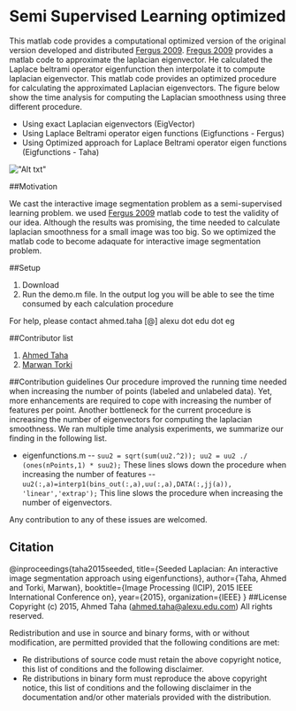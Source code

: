 # Semi Supervised Learning optimized 
This matlab code provides a computational optimized version of the original version developed and distributed  [Fergus 2009](http://cs.nyu.edu/~fergus/). [Fregus 2009](http://cs.nyu.edu/~fergus/) provides a matlab code to approximate the laplacian eigenvector. He calculated the Laplace beltrami operator eigenfunction then interpolate it to compute laplacian eigenvector. This matlab code provides an optimized procedure for calculating the approximated Laplacian eigenvectors. The figure below show the time analysis for computing the Laplacian smoothness using three different procedure.

- Using exact Laplacian eigenvectors (EigVector)
- Using Laplace Beltrami operator eigen functions (Eigfunctions - Fergus)
- Using Optimized approach for Laplace Beltrami operator eigen functions (Eigfunctions - Taha)

!["Alt txt"](http://ahmed-taha.com/wp-content/uploads/2015/07/time_analysis.png)




##Motivation

We cast the interactive image segmentation problem as a semi-supervised learning problem. we used [Fergus 2009](http://cs.nyu.edu/~fergus/) matlab code to test the validity of our idea. Although the results was promising, the time needed to calculate laplacian smoothness for a small image was too big. So we optimized the matlab code to become adaquate for interactive image segmentation problem.


##Setup
1. Download
2. Run the demo.m file. In the output log you will be able to see the time consumed by each calculation procedure 

For help, please contact ahmed.taha [@] alexu dot edu dot eg

##Contributor list

1. [Ahmed Taha](http://www.ahmed-taha.com/) 
2. [Marwan Torki](http://www.eng.alexu.edu.eg/~mtorki/)

##Contribution guidelines
Our procedure improved the running time needed when increasing the number of points (labeled and unlabeled data). Yet, more enhancements are required to cope with increasing the number of features per point. Another bottleneck for the current procedure is increasing the number of eigenvectors for computing the laplacian smoothness. We ran multiple time analysis experiments, we summarize our finding in the following list.

 - eigenfunctions.m
 --  `suu2 = sqrt(sum(uu2.^2));
   uu2 = uu2 ./ (ones(nPoints,1) * suu2);`
   These lines slows down the procedure when increasing the number of features
   -- `uu2(:,a)=interp1(bins_out(:,a),uu(:,a),DATA(:,jj(a)), 'linear','extrap');`
   This line slows the procedure when increasing the number of eigenvectors. 

Any contribution to any of these issues are welcomed.

## Citation
@inproceedings{taha2015seeded,
  title={Seeded Laplacian: An interactive image segmentation approach using eigenfunctions},
  author={Taha, Ahmed and Torki, Marwan},
  booktitle={Image Processing (ICIP), 2015 IEEE International Conference on},
  year={2015},
  organization={IEEE}
}
##License
Copyright (c) 2015, Ahmed Taha (ahmed.taha@alexu.edu.com)
All rights reserved.

Redistribution and use in source and binary forms, with or without modification, are permitted provided that the following conditions are met:

- Re distributions of source code must retain the above copyright notice, this list of conditions and the following disclaimer.
- Re distributions in binary form must reproduce the above copyright notice, this list of conditions and the following disclaimer in the documentation and/or other materials provided with the distribution.